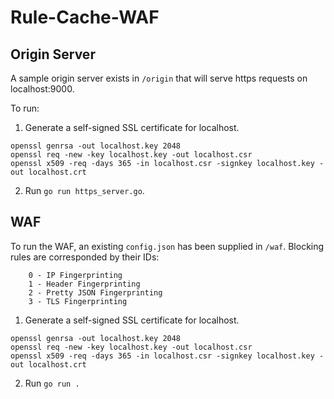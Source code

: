 # Rule-Cache-WAF

## Origin Server
A sample origin server exists in `/origin` that will serve https requests on localhost:9000.

To run:

1. Generate a self-signed SSL certificate for localhost.

```
openssl genrsa -out localhost.key 2048
openssl req -new -key localhost.key -out localhost.csr
openssl x509 -req -days 365 -in localhost.csr -signkey localhost.key -out localhost.crt
```

2. Run `go run https_server.go`.

## WAF

To run the WAF, an existing `config.json` has been supplied in `/waf`. 
Blocking rules are corresponded by their IDs:
```
    0 - IP Fingerprinting
    1 - Header Fingerprinting
    2 - Pretty JSON Fingerprinting
    3 - TLS Fingerprinting
```

1. Generate a self-signed SSL certificate for localhost.

```
openssl genrsa -out localhost.key 2048
openssl req -new -key localhost.key -out localhost.csr
openssl x509 -req -days 365 -in localhost.csr -signkey localhost.key -out localhost.crt
```

2. Run `go run .`